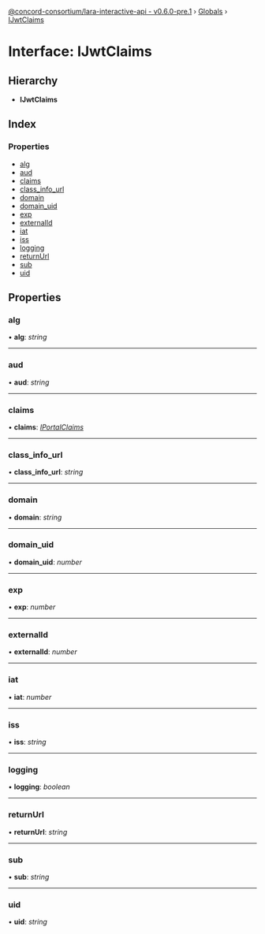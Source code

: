[@concord-consortium/lara-interactive-api - v0.6.0-pre.1](../README.md) › [Globals](../globals.md) › [IJwtClaims](ijwtclaims.md)

# Interface: IJwtClaims

## Hierarchy

* **IJwtClaims**

## Index

### Properties

* [alg](ijwtclaims.md#alg)
* [aud](ijwtclaims.md#aud)
* [claims](ijwtclaims.md#claims)
* [class_info_url](ijwtclaims.md#class_info_url)
* [domain](ijwtclaims.md#domain)
* [domain_uid](ijwtclaims.md#domain_uid)
* [exp](ijwtclaims.md#exp)
* [externalId](ijwtclaims.md#externalid)
* [iat](ijwtclaims.md#iat)
* [iss](ijwtclaims.md#iss)
* [logging](ijwtclaims.md#logging)
* [returnUrl](ijwtclaims.md#returnurl)
* [sub](ijwtclaims.md#sub)
* [uid](ijwtclaims.md#uid)

## Properties

###  alg

• **alg**: *string*

___

###  aud

• **aud**: *string*

___

###  claims

• **claims**: *[IPortalClaims](iportalclaims.md)*

___

###  class_info_url

• **class_info_url**: *string*

___

###  domain

• **domain**: *string*

___

###  domain_uid

• **domain_uid**: *number*

___

###  exp

• **exp**: *number*

___

###  externalId

• **externalId**: *number*

___

###  iat

• **iat**: *number*

___

###  iss

• **iss**: *string*

___

###  logging

• **logging**: *boolean*

___

###  returnUrl

• **returnUrl**: *string*

___

###  sub

• **sub**: *string*

___

###  uid

• **uid**: *string*
